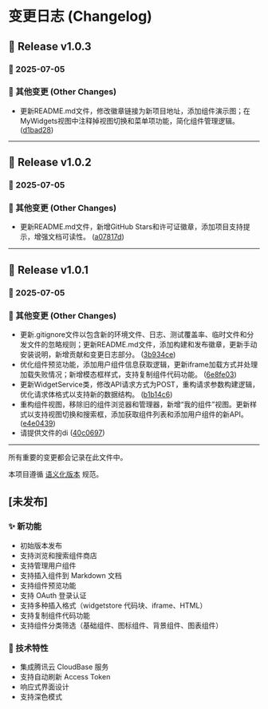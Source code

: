 # 变更日志 (Changelog)

## 🎉 Release v1.0.3

### 📅 2025-07-05

### 🔧 其他变更 (Other Changes)
- 更新README.md文件，修改徽章链接为新项目地址，添加组件演示图；在MyWidgets视图中注释掉视图切换和菜单项功能，简化组件管理逻辑。 ([d1bad28](https://github.com/kuai-dian/obsidian/commit/d1bad28))


---


## 🎉 Release v1.0.2

### 📅 2025-07-05

### 🔧 其他变更 (Other Changes)
- 更新README.md文件，新增GitHub Stars和许可证徽章，添加项目支持提示，增强文档可读性。 ([a07817d](https://github.com/kuai-dian/obsidian/commit/a07817d))


---


## 🎉 Release v1.0.1

### 📅 2025-07-05

### 🔧 其他变更 (Other Changes)
- 更新.gitignore文件以包含新的环境文件、日志、测试覆盖率、临时文件和分发文件的忽略规则；更新README.md文件，添加构建和发布徽章，更新手动安装说明，新增贡献和变更日志部分。 ([3b934ce](https://github.com/kuai-dian/obsidian/commit/3b934ce))
- 优化组件预览功能，添加用户组件信息获取逻辑，更新iframe加载方式并处理加载失败情况；新增模态框样式，支持复制组件代码功能。 ([6e8fe03](https://github.com/kuai-dian/obsidian/commit/6e8fe03))
- 更新WidgetService类，修改API请求方式为POST，重构请求参数构建逻辑，优化请求体格式以支持新的数据结构。 ([b1b14c6](https://github.com/kuai-dian/obsidian/commit/b1b14c6))
- 重构组件视图，移除旧的组件浏览器和管理器，新增“我的组件”视图。更新样式以支持视图切换和搜索框，添加获取组件列表和添加用户组件的新API。 ([e4e0439](https://github.com/kuai-dian/obsidian/commit/e4e0439))
- 请提供文件的di ([40c0697](https://github.com/kuai-dian/obsidian/commit/40c0697))


---


所有重要的变更都会记录在此文件中。

本项目遵循 [语义化版本](https://semver.org/lang/zh-CN/) 规范。

## [未发布]

### ✨ 新功能
- 初始版本发布
- 支持浏览和搜索组件商店
- 支持管理用户组件
- 支持插入组件到 Markdown 文档
- 支持组件预览功能
- 支持 OAuth 登录认证
- 支持多种插入格式（widgetstore 代码块、iframe、HTML）
- 支持复制组件代码功能
- 支持组件分类筛选（基础组件、图标组件、背景组件、图表组件）

### 🔧 技术特性
- 集成腾讯云 CloudBase 服务
- 支持自动刷新 Access Token
- 响应式界面设计
- 支持深色模式